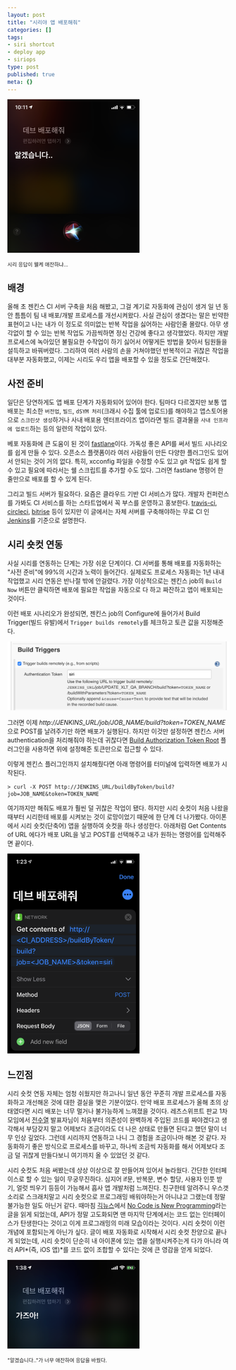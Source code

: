 ```yaml
---
layout: post
title: "시리야 앱 배포해줘"
categories: []
tags:
- siri shortcut
- deploy app
- siriops
type: post
published: true
meta: {}
---
```


<img src="/assets/posts/siri01.png" width="300" />
<p style="text-align: left;"><small>시리 응답이 웰케 애잔하냐...</small></p>

## 배경

올해 초 젠킨스 CI 서버 구축을 처음 해봤고, 그걸 계기로 자동화에 관심이 생겨 일 년 동안 틈틈이 팀 내 배포/개발 프로세스를 개선시켜왔다. 사실 관심이 생겼다는 말은 빈약한 표현이고 나는 내가 이 정도로 의미없는 반복 작업을 싫어하는 사람인줄 몰랐다. 아무 생각없이 할 수 있는 반복 작업도 가끔씩하면 정신 건강에 좋다고 생각했었다. 하지만 개발 프로세스에 녹아있던 불필요한 수작업이 하기 싫어서 어떻게든 방법을 찾아서 팀원들을 설득하고 바꿔버렸다. 그리하여 여러 사람의 손을 거쳐야했던 반복적이고 귀찮은 작업을 대부분 자동화했고, 이제는 시리도 우리 앱을 배포할 수 있을 정도로 간단해졌다.

## 사전 준비

일단은 당연하게도 앱 배포 단계가 자동화되어 있어야 한다. 팀마다 다르겠지만 보통 앱 배포는 최소한 `버전업`, `빌드`, `dSYM 처리`(크래시 수집 툴에 업로드)를 해야하고 앱스토어용으로 `스크린샷 생성`하거나 사내 배포용 엔터프라이즈 앱이라면 빌드 결과물을 `사내 인프라에 업로드`하는 등의 일련의 작업이 있다.

베포 자동화에 큰 도움이 된 것이 [fastlane](https://fastlane.tools)이다. 가독성 좋은 API를 써서 빌드 시나리오를 쉽게 만들 수 있다. 오픈소스 플랫폼이라 여러 사람들이 만든 다양한 플러그인도 있어서 안되는 것이 거의 없다. 특히, xcconfig 파일을 수정할 수도 있고 git 작업도 쉽게 할 수 있고 필요에 따라서는 쉘 스크립트를 추가할 수도 있다. 그러면 fastlane 명령어 한 줄만으로 배포를 할 수 있게 된다.

그리고 빌드 서버가 필요하다. 요즘은 클라우드 기반 CI 서비스가 많다. 개발자 컨퍼런스를 가봐도 CI 서비스를 하는 스타트업에서 꼭 부스를 운영하고 홍보한다. [travis-ci](https://travis-ci.org), [circleci](https://circleci.com), [bitrise](https://www.bitrise.io) 등이 있지만 이 글에서는 자체 서버를 구축해야하는 무료 CI 인 [Jenkins](https://jenkins.io)를 기준으로 설명한다.

## 시리 숏컷 연동

사실 시리를 연동하는 단계는 가장 쉬운 단계이다. CI 서버를 통해 배포를 자동화하는 "사전 준비"에 99%의 시간과 노력이 들어간다. 실제로도 프로세스 자동화는 1년 내내 작업했고 시리 연동은 반나절 밖에 안걸렸다. 가장 이상적으로는 젠킨스 job의 `Build Now` 버튼만 클릭하면 배포에 필요한 작업을 자동으로 다 하고 짜잔하고 앱이 배포되는 것이다. 

이런 배포 시나리오가 완성되면, 젠킨스 job의 Configure에 들어가서 Build Trigger(빌드 유발)에서 `Trigger builds remotely`를 체크하고 토큰 값을 지정해준다.

<img src="/assets/posts/siri02.png"/>

그러면 이제 *http://JENKINS_URL/job/JOB_NAME/build?token=TOKEN_NAME*으로 POST를 날려주기만 하면 배포가 실행된다. 하지만 이것만 설정하면 젠킨스 서버 authentication을 처리해줘야 하는데 귀찮다면 [Build Authorization Token Root](https://plugins.jenkins.io/build-token-root) 플러그인을 사용하면 위에 설정해준 토큰만으로 접근할 수 있다. 

이렇게 젠킨스 플러그인까지 설치해줬다면 아래 명령어를 터미널에 입력하면 배포가 시작된다.

```
> curl -X POST http://JENKINS_URL/buildByToken/build?job=JOB_NAME&token=TOKEN_NAME
```

여기까지만 해줘도 배포가 훨씬 덜 귀찮은 작업이 됐다. 하지만 시리 숏컷이 처음 나왔을때부터 시리한테 배포를 시켜보는 것이 로망이었기 때문에 한 단계 더 나가봤다. 아이폰에서 시리 숏컷(단축어) 앱을 실행하여 숏컷을 하나 생성한다. 아래처럼 Get Contents of URL 에다가 배포 URL을 넣고 POST를 선택해주고 내가 원하는 명령어를 입력해주면 끝이다.

<img src="/assets/posts/siri03.png" width="300" />

## 느낀점

시리 숏컷 연동 자체는 엄청 쉬웠지만 하고나니 일년 동안 꾸준히 개발 프로세스를 자동화하고 개선해온 것에 대한 결실을 맺은 기분이었다. 만약 배포 프로세스가 올해 초의 상태였다면 시리 배포는 너무 멀거나 불가능하게 느껴졌을 것이다. 레츠스위프트 판교 1차 모임에서 [전수열](https://xoul.kr) 발표자님이 처음부터 의존성이 완벽하게 주입된 코드를 짜야겠다고 생각해서 부담갖지 말고 어제보다 조금이라도 더 나은 상태로 만들면 된다고 했던 말이 너무 인상 깊었다. 그런데 시리까지 연동하고 나니 그 경험을 조금이나마 해본 것 같다. 자동화하기 좋은 방식으로 프로세스를 바꾸고, 하나씩 조금씩 자동화를 해서 어제보다 조금 덜 귀찮게 만들다보니 여기까지 올 수 있었던 것 같다.

시리 숏컷도 처음 써봤는데 상상 이상으로 잘 만들어져 있어서 놀라웠다. 간단한 인터페이스로 할 수 있는 일이 무궁무진하다. 심지어 if문, 반복문, 변수 할당, 사용자 인풋 받기, 얼럿 띄우기 등등이 가능해서 흡사 앱 개발처럼 느껴진다. 친구한테 알려주니 우스갯소리로 스크래치말고 시리 숏컷으로 프로그래밍 배워야하는거 아니냐고 그랬는데 정말 불가능한 일도 아닌거 같다. 때마침 [긱뉴스](https://news.hada.io)에서 [No Code is New Programming](https://jeremyqho.com/no-code-is-new-programming)라는 글을 읽게 되었는데, API가 정말 고도화되면 맨 마지막 단계에서는 코드 없는 인터페이스가 탄생한다는 것이고 이게 프로그래밍의 미래 모습이라는 것이다. 시리 숏컷이 이런 개념에 포함되는게 아닌가 싶다. 글이 배포 자동화로 시작해서 시리 숏컷 찬양으로 끝나게 되었는데, 시리 숏컷이 단순히 내 아이폰에 있는 앱을 실행시켜주는게 다가 아니라 여러 API*(즉, iOS 앱)*를 코드 없이 조합할 수 있다는 것에 큰 영감을 얻게 되었다.

<img src="/assets/posts/siri04.png" width="300" />
<p style="text-align: left;"><small>"알겠습니다.."가 너무 애잔하여 응답을 바꿨다.</small></p>